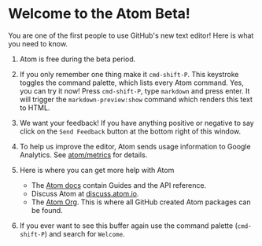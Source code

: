 # Welcome to the Atom Beta!

You are one of the first people to use GitHub's new text editor! Here is what
you need to know.

1. Atom is free during the beta period.

2. If you only remember one thing make it `cmd-shift-P`. This keystroke toggles
   the command palette, which lists every Atom command. Yes, you can try it now!
   Press `cmd-shift-P`, type `markdown` and press enter. It will trigger the
  `markdown-preview:show` command which renders this text to HTML.

3. We want your feedback! If you have anything positive or negative to say click
   on the `Send Feedback` button at the bottom right of this window.

4. To help us improve the editor, Atom sends usage information to Google
   Analytics. See [atom/metrics](https://github.com/atom/metrics) for details.

5. Here is where you can get more help with Atom

   * The [Atom docs](https://www.atom.io/docs) contain Guides and the API
     reference.
   * Discuss Atom at [discuss.atom.io](http://discuss.atom.io).
   * The [Atom Org](https://github.com/atom). This is where all GitHub created Atom
     packages can be found.

6. If you ever want to see this buffer again use the command palette
   (`cmd-shift-P`) and search for `Welcome`.
